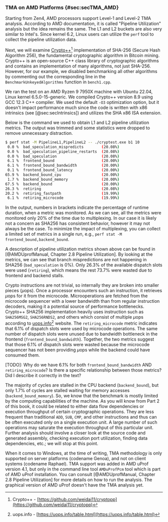 ### TMA on AMD Platforms {#sec:secTMA_AMD}

Starting from Zen4, AMD processors support Level-1 and Level-2 TMA analysis. According to AMD documentation, it is called "Pipeline Utilization" analysis but the idea remains the same. The L1 and L2 buckets are also very similar to Intel's. Since kernel 6.2, Linux users can utilize the `perf` tool to collect the pipeline utilization data.

Next, we will examine [Crypto++](https://github.com/weidai11/cryptopp)[^1] implementation of SHA-256 (Secure Hash Algorithm 256), the fundamental cryptographic algorithm in Bitcoin mining. Crypto++ is an open-source C++ class library of cryptographic algorithms and contains an implementation of many algorithms, not just SHA-256. However, for our example, we disabled benchmarking all other algorithms by commenting out the corresponding line in the `BenchmarkUnkeyedAlgorithms` function in `bench1.cpp`.

We ran the test on an AMD Ryzen 9 7950X machine with Ubuntu 22.04, Linux kernel 6.5.0-15-generic. We compiled Crypto++ version 8.9 using GCC 12.3 C++ compiler. We used the default `-O3` optimization option, but it doesn't impact performance much since the code is written with x86 intrinsics (see [@sec:secIntrinsics]) and utilizes the SHA x86 ISA extension. 

Below is the command we used to obtain L1 and L2 pipeline utilization metrics. The output was trimmed and some statistics were dropped to remove unnecessary distraction.

```bash
$ perf stat -M PipelineL1,PipelineL2 -- ./cryptest.exe b1 10
 0.0 %  bad_speculation_mispredicts        (20.08%) 
 0.0 %  bad_speculation_pipeline_restarts  (20.08%)
 0.0 %  bad_speculation                    (20.08%)
 6.1 %  frontend_bound                     (20.00%)
 6.1 %  frontend_bound_bandwidth           (20.00%)
 0.1 %  frontend_bound_latency             (20.00%)
65.9 %  backend_bound_cpu                  (20.00%)
 1.7 %  backend_bound_memory               (20.00%)
67.5 %  backend_bound                      (20.00%)
26.3 %  retiring                           (20.08%)
20.2 %  retiring_fastpath                  (19.99%)
 6.1 %  retiring_microcode                 (19.99%)
```

In the output, numbers in brackets indicate the percentage of runtime duration, when a metric was monitored. As we can see, all the metrics were monitored only 20% of the time due to multiplexing. In our case it is likely not a concern as SHA256 has consistent behavior, however it may not always be the case. To minimize the impact of multiplexing, you can collect a limited set of metrics in a single run, e.g., `perf stat -M frontend_bound,backend_bound`.

A description of pipeline utilization metrics shown above can be found in [@AMDUprofManual, Chapter 2.8 Pipeline Utilization]. By looking at the metrics, we can see that branch mispredictions are not happening in SHA256 (`bad_speculation` is 0%). Only 26.3% of the available dispatch slots were used (`retiring`), which means the rest 73.7% were wasted due to frontend and backend stalls.

Crypto instructions are not trivial, so internally they are broken into smaller pieces ($\mu$ops). Once a processor encounters such an instruction, it retrieves $\mu$ops for it from the microcode. Microoperations are fetched from the microcode sequencer with a lower bandwidth than from regular instruction decoders, making it a potential source of performance bottlenecks. Crypto++ SHA256 implementation heavily uses instruction such as `SHA256MSG2`, `SHA256RNDS2`, and others which consist of multiple $\mu$ops according to [uops.info](https://uops.info/table.html)[^2] website. The `retiring_microcode` metric indicates that 6.1% of dispatch slots were used by microcode operations. The same number of dispatch slots were unused due to bandwidth bottleneck in the frontend (`frontend_bound_bandwidth`). Together, the two metrics suggest that those 6.1% of dispatch slots were wasted because the microcode sequencer has not been providing $\mu$ops while the backend could have consumed them.

[TODO]: Why do we have 6.1% for both `frontend_bound_bandwidth` AND `retiring_microcode`? Is there a specific relationship between those metrics? Did I describe it correctly in the text?

The majority of cycles are stalled in the CPU backend (`backend_bound`), but only 1.7% of cycles are stalled waiting for memory accesses (`backend_bound_memory`). So, we know that the benchmark is mostly limited by the computing capabilities of the machine. As you will know from Part 2 of this book, it could be related to either data flow dependencies or execution throughput of certain cryptographic operations. They are less frequent than traditional `ADD`, `SUB`, `CMP`, and other instructions and thus can be often executed only on a single execution unit. A large number of such operations may saturate the execution throughput of this particular unit. Further analysis should involve a closer look at the source code and generated assembly, checking execution port utilization, finding data dependencies, etc.; we will stop at this point.

When it comes to Windows, at the time of writing, TMA methodology is only supported on server platforms (codename Genoa), and not on client systems (codename Raphael). TMA support was added in AMD uProf version 4.1, but only in the command line tool `AMDuProfPcm` tool which is part of AMD uProf installation. You can consult [@AMDUprofManual, Chapter 2.8 Pipeline Utilization] for more details on how to run the analysis. The graphical version of AMD uProf doesn't have the TMA analysis yet. 

[^1]: Crypto++ - [https://github.com/weidai11/cryptopp](https://github.com/weidai11/cryptopp)
[^2]: uops.info - [https://uops.info/table.html](https://uops.info/table.html)